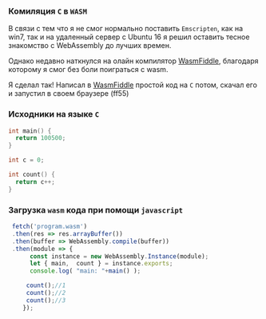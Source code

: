 
### Комиляция `C` в `WASM`
В связи с тем что я не смог нормально поставить `Emscripten`,
как на win7, так и на удаленный сервер с Ubuntu 16 я решил оставить тесное знакомство
с WebAssembly до лучших времен.

Однако недавно наткнулся на олайн компилятор [WasmFiddle](https://wasdk.github.io/WasmFiddle/?94lrf), 
благодаря которому я смог без боли поиграться с wasm.

Я сделал так! Написал в  [WasmFiddle](https://wasdk.github.io/WasmFiddle/?94lrf) простой код на `C` 
потом, скачал его и запустил в своем браузере (ff55)

### Исходники на языке `C`

```c
int main() { 
  return 100500;
}

int c = 0;

int count() {
  return c++;
}
```

### Загрузка `wasm` кода при помощи `javascript`

```js
 fetch('program.wasm')
 .then(res => res.arrayBuffer())
 .then(buffer => WebAssembly.compile(buffer))
 .then(module => {
      const instance = new WebAssembly.Instance(module);
      let { main,  count } = instance.exports;
      console.log( "main: "+main() );

     count();//1
     count();//2
     count();//3
    });
```
